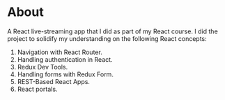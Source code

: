 # About

A React live-streaming app that I did as part of my React course. I did the project to solidify my understanding on the following React concepts:
1. Navigation with React Router.
2. Handling authentication in React.
3. Redux Dev Tools.
4. Handling forms with Redux Form.
5. REST-Based React Apps.
6. React portals.